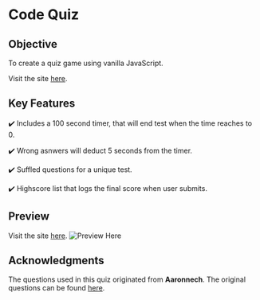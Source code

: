 # Code Quiz

## Objective 

To create a quiz game using vanilla JavaScript. 

Visit the site [here](https://eddyangang.github.io/code_quiz/).

## Key Features
✔️ Includes a 100 second timer, that will end test when the time reaches to 0. 

✔️ Wrong asnwers will deduct 5 seconds from the timer. 

✔️ Suffled questions for a unique test.

✔️ Highscore list that logs the final score when user submits.
## Preview
Visit the site [here](https://eddyangang.github.io/code_quiz/).
![Preview Here](assets/img/preview.gif)
## Acknowledgments 

The questions used in this quiz originated from **Aaronnech**. The original questions can be found [here](https://github.com/aaronnech/Who-Wants-to-Be-a-Millionaire/blob/master/questions.json).

